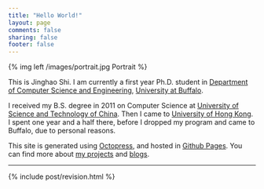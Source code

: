 ```yaml
---
title: "Hello World!"
layout: page
comments: false
sharing: false
footer: false
---
```


{% img left /images/portrait.jpg Portrait %}

This is Jinghao Shi. I am currently a first year Ph.D. student in 
[Department of Computer Science and Engineering][cse], [University at Buffalo][ub].

I received my B.S. degree in 2011 on Computer Science at 
[University of Science and Technology of China][ustc]. Then I came to 
[University of Hong Kong][hku]. I spent one year and a half there, before I 
dropped my program and came to Buffalo, due to personal reasons.

This site is generated using [Octopress][octopress], and hosted in 
[Github Pages][github]. You can find more about [my projects][projects] and
[blogs][blog].

<hr/>
{% include post/revision.html %}

[cse]: http://www.cse.buffalo.edu
[ub]: http://www.buffalo.edu
[ustc]: http://www.ustc.edu.cn
[hku]: http://www.hku.hk
[octopress]: http://www.octopress.org
[github]: http://pages.github.com/
[projects]: /projects
[blog]: /
